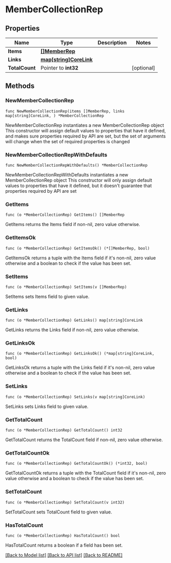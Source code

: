 # MemberCollectionRep

## Properties

Name | Type | Description | Notes
------------ | ------------- | ------------- | -------------
**Items** | [**[]MemberRep**](MemberRep.md) |  | 
**Links** | [**map[string]CoreLink**](CoreLink.md) |  | 
**TotalCount** | Pointer to **int32** |  | [optional] 

## Methods

### NewMemberCollectionRep

`func NewMemberCollectionRep(items []MemberRep, links map[string]CoreLink, ) *MemberCollectionRep`

NewMemberCollectionRep instantiates a new MemberCollectionRep object
This constructor will assign default values to properties that have it defined,
and makes sure properties required by API are set, but the set of arguments
will change when the set of required properties is changed

### NewMemberCollectionRepWithDefaults

`func NewMemberCollectionRepWithDefaults() *MemberCollectionRep`

NewMemberCollectionRepWithDefaults instantiates a new MemberCollectionRep object
This constructor will only assign default values to properties that have it defined,
but it doesn't guarantee that properties required by API are set

### GetItems

`func (o *MemberCollectionRep) GetItems() []MemberRep`

GetItems returns the Items field if non-nil, zero value otherwise.

### GetItemsOk

`func (o *MemberCollectionRep) GetItemsOk() (*[]MemberRep, bool)`

GetItemsOk returns a tuple with the Items field if it's non-nil, zero value otherwise
and a boolean to check if the value has been set.

### SetItems

`func (o *MemberCollectionRep) SetItems(v []MemberRep)`

SetItems sets Items field to given value.


### GetLinks

`func (o *MemberCollectionRep) GetLinks() map[string]CoreLink`

GetLinks returns the Links field if non-nil, zero value otherwise.

### GetLinksOk

`func (o *MemberCollectionRep) GetLinksOk() (*map[string]CoreLink, bool)`

GetLinksOk returns a tuple with the Links field if it's non-nil, zero value otherwise
and a boolean to check if the value has been set.

### SetLinks

`func (o *MemberCollectionRep) SetLinks(v map[string]CoreLink)`

SetLinks sets Links field to given value.


### GetTotalCount

`func (o *MemberCollectionRep) GetTotalCount() int32`

GetTotalCount returns the TotalCount field if non-nil, zero value otherwise.

### GetTotalCountOk

`func (o *MemberCollectionRep) GetTotalCountOk() (*int32, bool)`

GetTotalCountOk returns a tuple with the TotalCount field if it's non-nil, zero value otherwise
and a boolean to check if the value has been set.

### SetTotalCount

`func (o *MemberCollectionRep) SetTotalCount(v int32)`

SetTotalCount sets TotalCount field to given value.

### HasTotalCount

`func (o *MemberCollectionRep) HasTotalCount() bool`

HasTotalCount returns a boolean if a field has been set.


[[Back to Model list]](../README.md#documentation-for-models) [[Back to API list]](../README.md#documentation-for-api-endpoints) [[Back to README]](../README.md)



